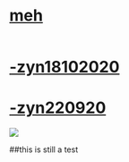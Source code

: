 # [meh](https://zyn.s-ul.eu/LEtrtY9B.osk)
![]()

# [-zyn18102020](https://zyn.s-ul.eu/0QmMhD2P.osk)

# [-zyn220920](https://zyn.s-ul.eu/BWiYyaz3.osk)
![](https://i.imgur.com/IwabYYo.jpeg)


##this is still a test
